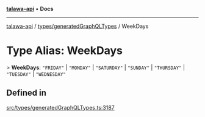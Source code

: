 [**talawa-api**](../../../README.md) • **Docs**

***

[talawa-api](../../../modules.md) / [types/generatedGraphQLTypes](../README.md) / WeekDays

# Type Alias: WeekDays

\> **WeekDays**: `"FRIDAY"` \| `"MONDAY"` \| `"SATURDAY"` \| `"SUNDAY"` \| `"THURSDAY"` \| `"TUESDAY"` \| `"WEDNESDAY"`

## Defined in

[src/types/generatedGraphQLTypes.ts:3187](https://github.com/PalisadoesFoundation/talawa-api/blob/a87b45a1c490c996c3a8a52e117ecbaa4742ef49/src/types/generatedGraphQLTypes.ts#L3187)
